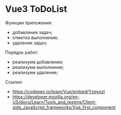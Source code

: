 # Vue3 ToDoList

Функции приложения:
- добавление задач;
- отметка выполнения;
- удаление задач;

Порядок работ:
- реализуем добавление;
- реализуем выполнение;
- реализуем удаление;



Ссылки:
- https://codepen.io/team/Vue/embed/Yzqyozj
- https://developer.mozilla.org/en-US/docs/Learn/Tools_and_testing/Client-side_JavaScript_frameworks/Vue_first_component